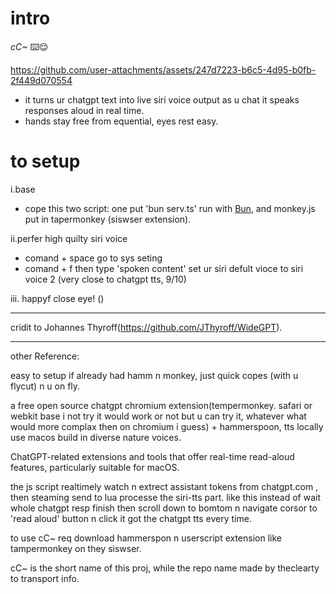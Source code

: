 # intro
*cC~* ⌨️😌

https://github.com/user-attachments/assets/247d7223-b6c5-4d95-b0fb-2f449d070554

- it turns ur chatgpt text into live siri voice output as u chat it speaks responses aloud in real time.
- hands stay free from equential, eyes rest easy.

# to setup
i.base
- cope this two script: one put 'bun serv.ts' run with [Bun](https://bun.sh), and monkey.js put in tapermonkey (siswser extension).

ii.perfer high quilty siri voice
- comand + space go to sys seting
- comand + f then type 'spoken content' set ur siri defult vioce to siri voice 2 (very close to chatgpt tts, 9/10)

iii.
happyf close eye! ()



---

cridit to Johannes Thyroff(https://github.com/JThyroff/WideGPT). 

---
other Reference:

easy to setup if already had hamm n monkey, just quick copes (with u flycut) n u on fly.

a free open source chatgpt chromium extension(tempermonkey. safari or webkit base i not try it would work or not but u can try it, whatever what would more complax then on chromium i guess) + hammerspoon, tts locally use macos build in diverse nature voices.

ChatGPT-related extensions and tools that offer real-time read-aloud features, particularly suitable for macOS.

the js script realtimely watch n extrect assistant tokens from chatgpt.com ,  then steaming send to lua processe the siri-tts part. like this  instead of wait whole chatgpt resp finish then scroll down to bomtom n navigate corsor to 'read aloud' button n click it got the chatgpt tts every time.

to use cC~ req download hammerspon n userscript extension like tampermonkey on they siswser.

cC~ is the short name of this proj, while the repo name made by theclearty to transport info.
